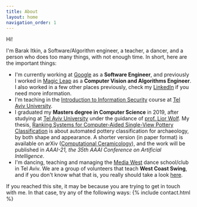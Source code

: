 ```yaml
---
title: About
layout: home
navigation_order: 1
---
```

Hi!

I'm Barak Itkin, a Software/Algorithm engineer, a teacher, a dancer, and a person who does too many things, with not enough time. In short, here are the important things:

* I'm currently working at [Google](https://www.google.com) as a **Software Engineer**, and previously I worked in [Magic Leap](https://www.magicleap.com) as a **Computer Vision and Algorithms Engineer**. I also worked in a few other places previously, check my [LinkedIn]([my-linkedin](https://www.linkedin.com/in/barakitkin/)) if you need more information.
* I'm teaching in the [Introduction to Information Security](https://infosec.cs.tau.ac.il/) course at [Tel Aviv University](https://www.tau.ac.il).
* I graduated my **Masters degree in Computer Science** in 2019, after studying at [Tel Aviv University](https://www.tau.ac.il) under the guidance of [prof. Lior Wolf](https://www.cs.tau.ac.il/~wolf/). My thesis, [Ranking Systems for Computer-Aided Single-View Pottery Classification](http://primage.tau.ac.il/libraries/theses/exeng/free/9933001299604146.pdf) is about automated pottery classification for archaeology, by both shape and appearance. A shorter version (in paper format) is available on arXiv ([Computational Ceramicology](https://arxiv.org/abs/1911.09960)), and the work will be published in _AAAI-21, the 35th AAAI Conference on Artificial Intelligence_.
* I'm dancing, teaching and managing the [Media West](https://www.facebook.com/groups/186049541552575/) dance school/club in Tel Aviv. We are a group of volunteers that teach **West Coast Swing**, and if you don't know what that is, you really should take a look [here](https://www.youtube.com/results?search_query=west+coast+swing+jack+and+jill).

If you reached this site, it may be because you are trying to get in touch with me. In that case, try any of the following ways:
{% include contact.html %}
